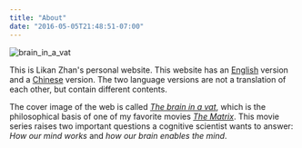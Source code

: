 ```yaml
---
title: "About"
date: "2016-05-05T21:48:51-07:00"
---
```


![brain_in_a_vat](http://webimages.likan.info/brain_in_a_vat.png)

This is Likan Zhan's personal website. This website has an [English](../en/) version and a [Chinese](../cn/) version. The two language versions are not a translation of each other, but contain different contents.

The cover image of the web is called [*The brain in a vat*](https://en.wikipedia.org/wiki/Brain_in_a_vat), which is the philosophical basis of one of my favorite movies [*The Matrix*](https://en.wikipedia.org/wiki/The_Matrix_(franchise)). This movie series raises two important questions a cognitive scientist wants to answer: *How our mind works* and *how our brain enables the mind*.
